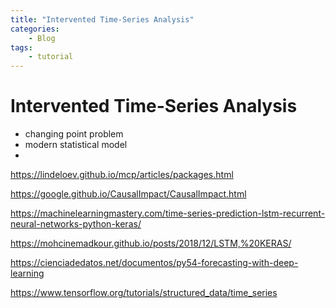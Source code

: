 ```yaml
---
title: "Intervented Time-Series Analysis"
categories: 
    - Blog
tags:
    - tutorial
---
```


# Intervented Time-Series Analysis

* changing point problem 
* modern statistical model
* 

https://lindeloev.github.io/mcp/articles/packages.html

https://google.github.io/CausalImpact/CausalImpact.html



https://machinelearningmastery.com/time-series-prediction-lstm-recurrent-neural-networks-python-keras/

https://mohcinemadkour.github.io/posts/2018/12/LSTM,%20KERAS/

https://cienciadedatos.net/documentos/py54-forecasting-with-deep-learning

https://www.tensorflow.org/tutorials/structured_data/time_series